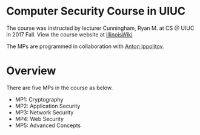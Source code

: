 # Computer Security Course in UIUC
The course was instructed by lecturer Cunningham, Ryan M. at CS @ UIUC in 2017 Fall. View the course website at [IllinoisWiki](https://wiki.illinois.edu/wiki/pages/viewpage.action?pageId=644220076)

The MPs are programmed in collaboration with [Anton Ippolitov](https://github.com/antonipp).

# Overview
There are five MPs in the course as below.

* MP1: Cryptography
* MP2: Application Security
* MP3: Network Security
* MP4: Web Security
* MP5: Advanced Concepts
